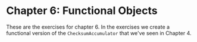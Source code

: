 Chapter 6: Functional Objects
===

These are the exercises for chapter 6. In the exercises we create a functional version of the `ChecksumAccumulator` that we've seen in Chapter 4.
